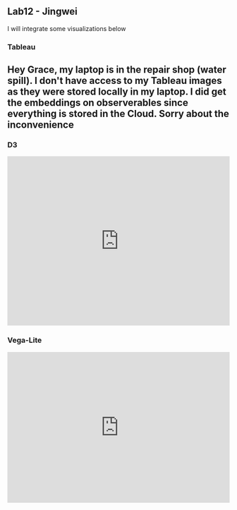 ## Lab12 - Jingwei

I will integrate some visualizations below

### Tableau

<h2> Hey Grace, my laptop is in the repair shop (water spill). I don't have access to my Tableau images as they were stored locally in my laptop. I did get the embeddings on observerables since everything is stored in the Cloud. Sorry about the inconvenience </h2>

### D3
<iframe width="100%" height="384" frameborder="0"
  src="https://observablehq.com/embed/@info247-spring21/lab-11-d3-tutorial-2-creating-an-arc-diagram-with-animated-tr/6?cells=animatedNodes2"></iframe>

### Vega-Lite
<iframe width="100%" height="342" frameborder="0"
  src="https://observablehq.com/embed/@jingweizhang1995/vega-lite-assignment?cells=ex3"></iframe> 
 
